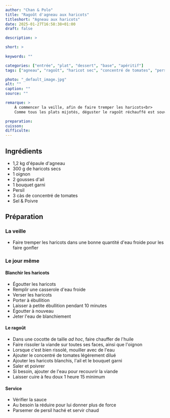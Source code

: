 ```yaml
---
author: "Chan & Polo"
title: "Ragoût d'agneau aux haricots"
titleshort: "Agneau aux haricots"
date: 2025-01-27T16:58:38+01:00
draft: false

description: >

short: >
    
keywords: ""

categories: ["entrée", "plat", "dessert", "base", "apéritif"]
tags: ["agneau", "ragoût", "haricot sec", "concentré de tomates", "persil", "bouquet garni"]

photo: "_default_image.jpg"
alt: ""
caption: ""
source: ""

remarque: >
    À commencer la veille, afin de faire tremper les haricots<br>
    Comme tous les plats mijotés, déguster le ragoût réchauffé est souvent bien meilleur

preparation: 
cuisson: 
difficulte:
---
```



## Ingrédients
- 1,2 kg d'épaule d'agneau
- 300 g de haricots secs
- 1 oignon
- 2 gousses d'ail
- 1 bouquet garni
- Persil
- 3 càs de concentré de tomates
- Sel & Poivre
## Préparation
### La veille
- Faire tremper les haricots dans une bonne quantité d'eau froide pour les faire gonfler
### Le jour même
#### Blanchir les haricots
- Égoutter les haricots
- Remplir une casserole d'eau froide
- Verser les haricots
- Porter à ébullition
- Laisser à petite ébullition pendant 10 minutes
- Égoutter à nouveau
- Jeter l'eau de blanchiement
#### Le ragoût
- Dans une cocotte de taille *ad hoc*, faire chauffer de l'huile
- Faire rissoler la viande sur toutes ses faces, ainsi que l'oignon
- Lorsque c'est bien rissolé, mouiller avec de l'eau
- Ajouter le concentré de tomates légèrement dilué
- Ajouter les haricots blanchis, l'ail et le bouquet garni
- Saler et poivrer
- Si besoin, ajouter de l'eau pour recouvrir la viande
- Laisser cuire à feu doux 1 heure 15 minimum
#### Service
- Vérifier la sauce
- Au besoin la réduire pour lui donner plus de force
- Parsemer de persil haché et servir chaud